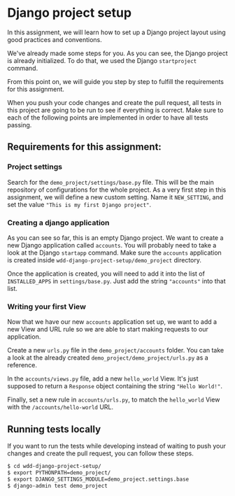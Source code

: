 # Django project setup

In this assignment, we will learn how to set up a Django project layout using good practices and conventions.

We've already made some steps for you. As you can see, the Django project is already initialized. To do that, we used the Django `startproject` command.

From this point on, we will guide you step by step to fulfill the requirements for this assignment.

When you push your code changes and create the pull request, all tests in this project are going to be run to see if everything is correct. Make sure to each of the following points are implemented in order to have all tests passing.

## Requirements for this assignment:

### Project settings

Search for the `demo_project/settings/base.py` file. This will be the main repository of configurations for the whole project. As a very first step in this assignment, we will define a new custom setting. Name it `NEW_SETTING`, and set the value `"This is my first Django project"`.

### Creating a django application

As you can see so far, this is an empty Django project. We want to create a new Django application called `accounts`. You will probably need to take a look at the Django `startapp` command. Make sure the `accounts` application is created inside `wdd-django-project-setup/demo_project` directory.

Once the application is created, you will need to add it into the list of `INSTALLED_APPS` in `settings/base.py`. Just add the string `"accounts"` into that list.

### Writing your first View

Now that we have our new `accounts` application set up, we want to add a new View and URL rule so we are able to start making requests to our application.

Create a new `urls.py` file in the `demo_project/accounts` folder. You can take a look at the already created `demo_project/demo_project/urls.py` as a reference.

In the `accounts/views.py` file, add a new `hello_world` View. It's just supposed to return a `Response` object containing the string `"Hello World!"`.

Finally, set a new rule in `accounts/urls.py`, to match the `hello_world` View with the `/accounts/hello-world` URL.


## Running tests locally

If you want to run the tests while developing instead of waiting to push your changes and create the pull request, you can follow these steps.

```bash
$ cd wdd-django-project-setup/
$ export PYTHONPATH=demo_project/
$ export DJANGO_SETTINGS_MODULE=demo_project.settings.base
$ django-admin test demo_project
```
